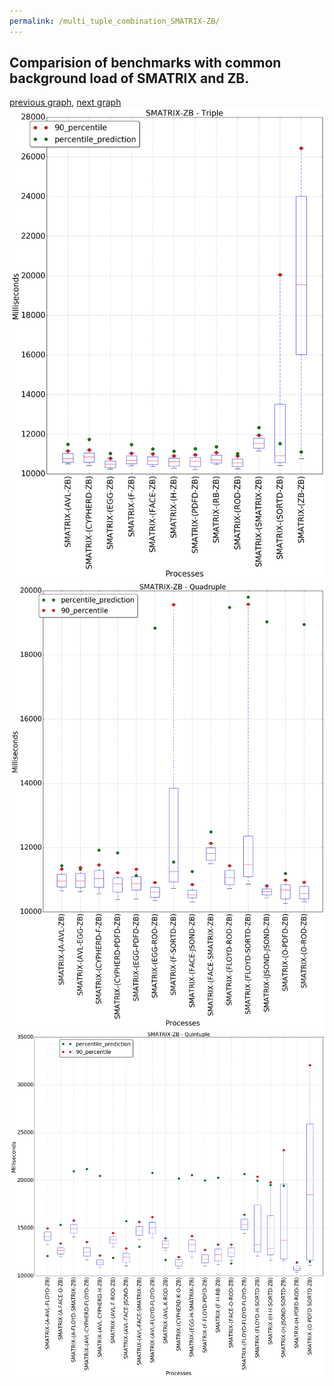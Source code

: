 ```yaml
---
permalink: /multi_tuple_combination_SMATRIX-ZB/
---
```



## Comparision of benchmarks with common background load of SMATRIX and ZB.

[previous graph](../multi_tuple_combination_SMATRIX-SORTD/), [next graph](../multi_tuple_combination_SORTD-AVL/)
![graph figure](./images/triple/SMATRIX/SMATRIX-ZB_box.png)![graph figure](./images/quadruple/SMATRIX/SMATRIX-ZB_box.png)![graph figure](./images/quintuple/SMATRIX/SMATRIX-ZB_box.png)